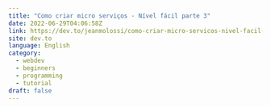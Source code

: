 ```yaml
---
title: "Como criar micro serviços - Nível fácil parte 3"
date: 2022-06-29T04:06:58Z
link: https://dev.to/jeanmolossi/como-criar-micro-servicos-nivel-facil-parte-3-3cjj?utm_medium=RSS&utm_source=news.12bit.vn
site: dev.to
language: English
category:
  - webdev
  - beginners
  - programming
  - tutorial
draft: false
---
```

